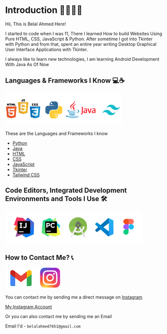 
# Introduction 🙋‍♂️👨‍💻
Hii, This is Belal Ahmed Here!

I started to code when I was 11, There I learned How to build Websites Using Pure HTML, CSS, JavaScript & Python. After sometime I got into Tkinter with Python and from that, spent an entire year writing Desktop Graphical User Interface Applications with Tkinter.

I always like to learn new technologies, I am learning Android Development With Java As Of Now



## Languages & Frameworks I Know 💻☕
![](LanguagesAndFrameworks.png "Languages And Frameworks")

These are the Languages and Frameworks I know 
    
 - [Python](https://en.wikipedia.org/wiki/Python_(programming_language))
 - [Java](https://en.wikipedia.org/wiki/Java_(programming_language))
 - [HTML](https://en.wikipedia.org/wiki/HTML)
 - [CSS](https://en.wikipedia.org/wiki/CSS)
 - [JavaScript](https://en.wikipedia.org/wiki/JavaScript)
 - [Tkinter](https://en.wikipedia.org/wiki/Tkinter)
 - [Tailwind CSS](https://tailwindcss.com/)

## Code Editors, Integrated Development Environments and Tools I Use 🛠
![](CodeEditorsIDETools.png "Code Editors, IDEs & Tools")

## How to Contact Me? 📞
![](contact.png "Languages And Frameworks")

You can contact me by sending me a direct message on [Instagram](https://www.instagram.com/)

[My Instagram Account](https://instagram.com/mrbelalahmed95)


Or you can also contact me by sending me an Email

Email I'd - `belalahmed7651@gmail.com`


<!---
mrbelalahmed95/mrbelalahmed95 is a ✨ special ✨ repository because its `README.md` (this file) appears on your GitHub profile.
You can click the Preview link to take a look at your changes.
--->
